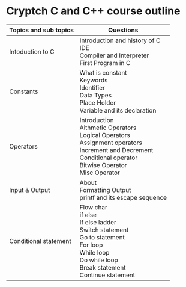 # Cryptch C and C++ course outline

|Topics and sub topics | Questions |
|-----------------|-------------------|
| Intoduction to C | Introduction and history of C<br>IDE<br>Compiler and Interpreter<br>First Program in C|
| Constants | What is constant<br>Keywords<br>Identifier<br>Data Types<br>Place Holder<br>Variable and its declaration|
| Operators | Introduction<br> Aithmetic Operators<br> Logical Operators <br>Assignment operators <br> Increment and Decrement <br>Conditional operator <br> Bitwise Operator <br> Misc Operator |
| Input & Output | About <br> Formatting Output <br> printf and its escape sequence  |
| Conditional statement| Flow char<br> if else<br> If else ladder<br> Switch statement<br> Go to statement<br> For loop <br> While loop <br> Do while loop <br> Break statement <br> Continue statement|
